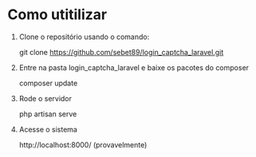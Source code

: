 # Como utitilizar

1. Clone o repositório usando o comando:

   git clone https://github.com/sebet89/login_captcha_laravel.git

2. Entre na pasta login_captcha_laravel e baixe os pacotes do composer

   composer update

3. Rode o servidor

   php artisan serve

4. Acesse o sistema

   http://localhost:8000/ (provavelmente)